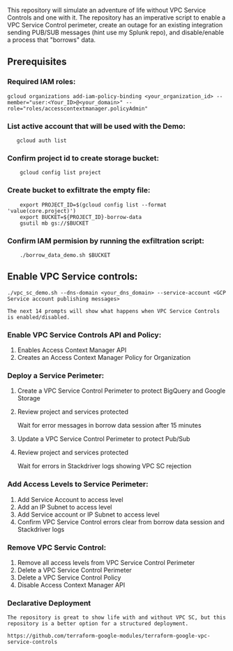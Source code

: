 This repository will simulate an adventure of life without VPC Service Controls and one with it. The repository has an imperative script to enable a VPC Service Control perimeter, create an outage for an existing integration sending PUB/SUB messages (hint use my Splunk repo), and disable/enable a process that "borrows" data. 

## Prerequisites 
### Required IAM roles: 
```
gcloud organizations add-iam-policy-binding <your_organization_id> --member="user:<Your_ID>@<your_domain>" --role="roles/accesscontextmanager.policyAdmin"
```
### List active account that will be used with the Demo:
 ```
	gcloud auth list
```
### Confirm project id to create storage bucket:
```
	gcloud config list project
```
### Create bucket to exfiltrate the empty file:
```
	export PROJECT_ID=$(gcloud config list --format 'value(core.project)')
	export BUCKET=${PROJECT_ID}-borrow-data
	gsutil mb gs://$BUCKET
```
### Confirm IAM permision by running the exfiltration script:
```
	./borrow_data_demo.sh $BUCKET
```
## Enable VPC Service controls:
```
./vpc_sc_demo.sh --dns-domain <your_dns_domain> --service-account <GCP Service account publishing messages>

The next 14 prompts will show what happens when VPC Service Controls is enabled/disabled.

```

### Enable VPC Service Controls API and Policy:
1. Enables Access Context Manager API
2. Creates an Access Context Manager Policy for Organization

### Deploy a Service Perimeter:
1. Create a VPC Service Control Perimeter to protect BigQuery and Google Storage
2. Review project and services protected

	Wait for error messages in borrow data session after 15 minutes

3. Update a VPC Service Control Perimeter to protect Pub/Sub
4. Review project and services protected

	Wait for errors in Stackdriver logs showing VPC SC rejection 

### Add Access Levels to Service Perimeter:
1. Add Service Account to access level
2. Add an IP Subnet to access level
3. Add Service account or IP Subnet to access level
4. Confirm VPC Service Control errors clear from borrow data session and Stackdriver logs

### Remove VPC Servic Control:
1. Remove all access levels from VPC Service Control Perimeter
2. Delete a VPC Service Control Perimeter
3. Delete a VPC Service Control Policy
4. Disable Access Context Manager API


### Declarative Deployment
```
The repository is great to show life with and without VPC SC, but this repository is a better option for a structured deployment.

https://github.com/terraform-google-modules/terraform-google-vpc-service-controls

```